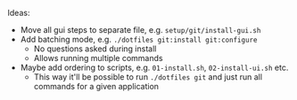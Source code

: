 Ideas:

* Move all gui steps to separate file, e.g. `setup/git/install-gui.sh`
* Add batching mode, e.g. `./dotfiles git:install git:configure`
    * No questions asked during install
    * Allows running multiple commands
* Maybe add ordering to scripts, e.g. `01-install.sh`, `02-install-ui.sh` etc.
    * This way it'll be possible to run `./dotfiles git` and just run all commands for a given application
